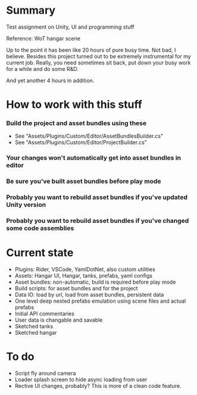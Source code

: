 # Summary
Test assignment on Unity, UI and programming stuff

Reference: WoT hangar scene

Up to the point it has been like 20 hours of pure busy time. Not bad, I believe. Besides this project turned out to be extremely instrumental for my current job. Really, you need sometimes sit back, put down your busy work for a while and do some R&D.

And yet another 4 hours in addition.

# How to work with this stuff
### Build the project and asset bundles using these
* See "Assets/Plugins/Custom/Editor/AssetBundlesBuilder.cs"
* See "Assets/Plugins/Custom/Editor/ProjectBuilder.cs"

### Your changes won't automatically get into asset bundles in editor
### Be sure you've built asset bundles before play mode
### Probably you want to rebuild asset bundles if you've updated Unity version
### Probably you want to rebuild asset bundles if you've changed some code assemblies

# Current state
* Plugins: Rider, VSCode, YamlDotNet, also custom utilities
* Assets: Hangar UI, Hangar, tanks, prefabs, yaml configs
* Asset bundles: non-automatic, build is required before play mode
* Build scripts: for asset bundles and for the project
* Data IO: load by url, load from asset bundles, persistent data
* One level deep nested prefabs emulation using scene files and actual prefabs
* Initial API commentaries
* User data is changable and savable
* Sketched tanks
* Sketched hangar

# To do
* Script fly around camera
* Loader splash screen to hide async loading from user
* Rective UI changes, probably? This is more of a clean code feature.
